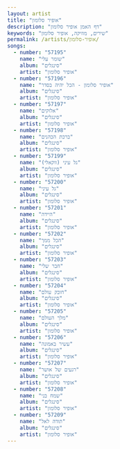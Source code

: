 ```yaml
---
layout: artist
title: "אופיר סלומון"
description: "דף האמן אופיר סלומון"
keywords: "שירים, מוזיקה, אופיר סלומון"
permalink: /artists/אופיר-סלומון/
songs:
  - number: "57195"
    name: "שומר עלי"
    album: "סינגלים"
    artist: "אופיר סלומון"
  - number: "57196"
    name: "אופיר סלומון - הכל יהיה בסדר"
    album: "סינגלים"
    artist: "אופיר סלומון"
  - number: "57197"
    name: "אלוקים"
    album: "סינגלים"
    artist: "אופיר סלומון"
  - number: "57198"
    name: "ברכת הכהנים"
    album: "סינגלים"
    artist: "אופיר סלומון"
  - number: "57199"
    name: "גל עיני (ווקאלי)"
    album: "סינגלים"
    artist: "אופיר סלומון"
  - number: "57200"
    name: "גל עיני"
    album: "סינגלים"
    artist: "אופיר סלומון"
  - number: "57201"
    name: "היידה"
    album: "סינגלים"
    artist: "אופיר סלומון"
  - number: "57202"
    name: "הכל ממך"
    album: "סינגלים"
    artist: "אופיר סלומון"
  - number: "57203"
    name: "חבר שלי"
    album: "סינגלים"
    artist: "אופיר סלומון"
  - number: "57204"
    name: "חובק עולם"
    album: "סינגלים"
    artist: "אופיר סלומון"
  - number: "57205"
    name: "מלך העולם"
    album: "סינגלים"
    artist: "אופיר סלומון"
  - number: "57206"
    name: "עשיר באמונה"
    album: "סינגלים"
    artist: "אופיר סלומון"
  - number: "57207"
    name: "רגעים של אושר"
    album: "סינגלים"
    artist: "אופיר סלומון"
  - number: "57208"
    name: "שמח בני"
    album: "סינגלים"
    artist: "אופיר סלומון"
  - number: "57209"
    name: "תודה לאל"
    album: "סינגלים"
    artist: "אופיר סלומון"
---
```

